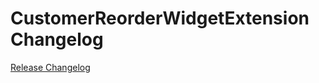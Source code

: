 # CustomerReorderWidgetExtension Changelog

[Release Changelog](https://github.com/spryker-shop/customer-reorder-widget-extension/releases)

